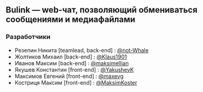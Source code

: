 ## Bulink — web-чат, позволяющий обмениваться сообщениями и медиафайлами
### Разработчики
* Резепин Никита [teamlead, back-end] : [@not-Whale](https://github.com/not-Whale)
* Жолтиков Михаил [back-end] : [@Klaus1901](https://github.com/Klaus1901)
* Иванов Максим [back-end] : [@maksimellian](https://github.com/maksimellian)
* Якушев Константин [front-end] : [@YakushevK](https://github.com/YakushevK)
* Максимов Евгений [front-end] : [@maxevg](https://github.com/maxevg)
* Костриця Максим [front-end] : [@MaksimKoster](https://github.com/MaksimKoster)
